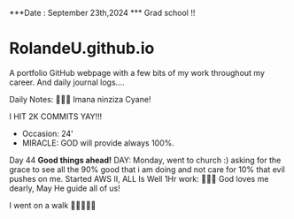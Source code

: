 ***Date : September 23th,2024 *** Grad school !!
# RolandeU.github.io

A portfolio GitHub webpage with a few bits of my work throughout my career. And daily journal logs....

Daily Notes:
💚🙏🏾 Imana ninziza Cyane! 

I HIT 2K COMMITS YAY!!!

- Occasion: 24'
- MIRACLE: GOD will provide always 100%.

Day 44 **Good things ahead!** 
DAY: Monday, went to church :) asking for the grace to see all the 90% good that i am doing and not care for 10% that evil pushes on me.
Started AWS II, ALL Is Well
1Hr work: 💚💚💚
God loves me dearly, May He guide all of  us!

I went on a walk 💚💚💚💚💚
